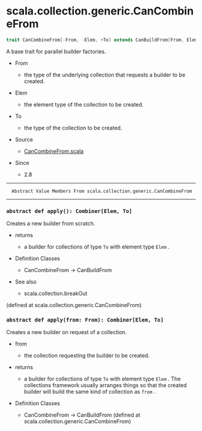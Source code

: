 
#                   scala.collection.generic.CanCombineFrom                   #

```scala
trait CanCombineFrom[-From, -Elem, +To] extends CanBuildFrom[From, Elem, To] with Parallel
```

A base trait for parallel builder factories.

* From
  * the type of the underlying collection that requests a builder to be created.
* Elem
  * the element type of the collection to be created.
* To
  * the type of the collection to be created.

* Source
  * [CanCombineFrom.scala](https://github.com/scala/scala/tree/6d09a1ba5f/src/library/scala/collection/generic/CanCombineFrom.scala#L1)
* Since
  * 2.8


--------------------------------------------------------------------------------
      Abstract Value Members From scala.collection.generic.CanCombineFrom
--------------------------------------------------------------------------------


### `abstract def apply(): Combiner[Elem, To]`                               ###

Creates a new builder from scratch.

* returns
  * a builder for collections of type `To` with element type `Elem` .

* Definition Classes
  * CanCombineFrom → CanBuildFrom
* See also
  * scala.collection.breakOut

(defined at scala.collection.generic.CanCombineFrom)


### `abstract def apply(from: From): Combiner[Elem, To]`                     ###

Creates a new builder on request of a collection.

* from
  * the collection requesting the builder to be created.
* returns
  * a builder for collections of type `To` with element type `Elem` . The
    collections framework usually arranges things so that the created builder
    will build the same kind of collection as `from` .

* Definition Classes
  * CanCombineFrom → CanBuildFrom
(defined at scala.collection.generic.CanCombineFrom)
